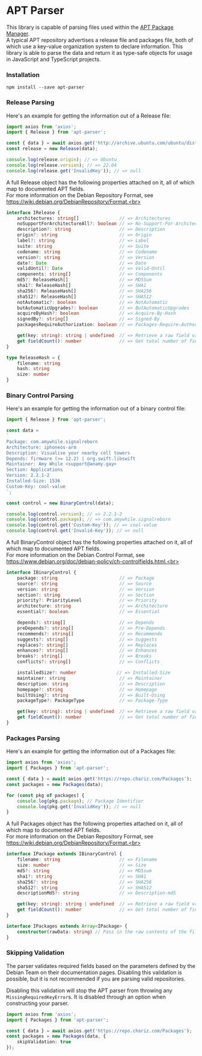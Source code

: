 # APT Parser

This library is capable of parsing files used within the [APT Package Manager](https://en.wikipedia.org/wiki/APT_(software)).<br>
A typical APT repository advertises a release file and packages file, both of which use a key-value organization system to declare information. This library is able to parse the data and return it as type-safe objects for usage in JavaScript and TypeScript projects.<br>

### Installation
`npm install --save apt-parser`<br>

### Release Parsing
Here's an example for getting the information out of a Release file:<br>
```ts
import axios from 'axios';
import { Release } from 'apt-parser';

const { data } = await axios.get('http://archive.ubuntu.com/ubuntu/dists/jammy/Release');
const release = new Release(data);

console.log(release.origin); // => Ubuntu
console.log(release.version); // => 22.04
console.log(release.get('InvalidKey')); // => null
```

A full Release object has the following properties attached on it, all of which map to documented APT fields.<br>
For more information on the Debian Repository Format, see https://wiki.debian.org/DebianRepository/Format.<br>

```ts
interface IRelease {
	architectures: string[]               // => Architectures
	noSupportForArchitectureAll?: boolean // => No-Support-For-Architecture-All
	description?: string                  // => Description
	origin?: string                       // => Origin
	label?: string                        // => Label
	suite: string                         // => Suite
	codename: string                      // => Codename
	version?: string                      // => Version
	date?: Date                           // => Date
	validUntil?: Date                     // => Valid-Until
	components: string[]                  // => Components
	md5?: ReleaseHash[]                   // => MD5Sum
	sha1?: ReleaseHash[]                  // => SHA1
	sha256?: ReleaseHash[]                // => SHA256
	sha512?: ReleaseHash[]                // => SHA512
	notAutomatic?: boolean                // => NotAutomatic
	butAutomaticUpgrades?: boolean        // => ButAutomaticUpgrades
	acquireByHash?: boolean               // => Acquire-By-Hash
	signedBy?: string[]                   // => Signed-By
	packagesRequireAuthorization: boolean // => Packages-Require-Authorization

	get(key: string): string | undefined  // => Retrieve a raw field value not assigned a strict type
	get fieldCount(): number              // => Get total number of fields in the Release contents
}

type ReleaseHash = {
	filename: string
	hash: string
	size: number
}
```

### Binary Control Parsing
Here's an example for getting the information out of a binary control file:<br>
```ts
import { Release } from 'apt-parser';

const data =
`
Package: com.amywhile.signalreborn
Architecture: iphoneos-arm
Description: Visualise your nearby cell towers
Depends: firmware (>= 12.2) | org.swift.libswift
Maintainer: Amy While <support@anamy.gay>
Section: Applications
Version: 2.2.1-2
Installed-Size: 1536
Custom-Key: cool-value
`;

const control = new BinaryControl(data);

console.log(control.version); // => 2.2.1-2
console.log(control.package); // => com.amywhile.signalreborn
console.log(control.get('Custom-Key')); // => cool-value
console.log(control.get('Invalid-Key')); // => null
```

A full BinaryControl object has the following properties attached on it, all of which map to documented APT fields.<br>
For more information on the Debian Control Format, see https://www.debian.org/doc/debian-policy/ch-controlfields.html.<br>

```ts
interface IBinaryControl {
	package: string                       // => Package
	source?: string                       // => Source
	version: string                       // => Version
	section?: string                      // => Section
	priority?: PriorityLevel              // => Priority
	architecture: string                  // => Architecture
	essential?: boolean                   // => Essential

	depends?: string[]                    // => Depends
	preDepends?: string[]                 // => Pre-Depends
	recommends?: string[]                 // => Recommends
	suggests?: string[]                   // => Suggests
	replaces?: string[]                   // => Replaces
	enhances?: string[]                   // => Enhances
	breaks?: string[]                     // => Breaks
	conflicts?: string[]                  // => Conflicts

	installedSize?: number               // => Installed-Size
	maintainer: string                    // => Maintainer
	description: string                   // => Description
	homepage?: string                     // => Homepage
	builtUsing?: string                   // => Built-Using
	packageType?: PackageType             // => Package-Type

	get(key: string): string | undefined  // => Retrieve a raw field value not assigned a strict type
	get fieldCount(): number              // => Get total number of fields in the control contents
}
```

### Packages Parsing
Here's an example for getting the information out of a Packages file:<br>
```ts
import axios from 'axios';
import { Packages } from 'apt-parser';

const { data } = await axios.get('https://repo.chariz.com/Packages');
const packages = new Packages(data);

for (const pkg of packages) {
	console.log(pkg.package); // Package Identifier
	console.log(pkg.get('InvalidKey')); // => null
}
```

A full Packages object has the following properties attached on it, all of which map to documented APT fields.<br>
For more information on the Debian Repository Format, see https://wiki.debian.org/DebianRepository/Format.<br>

```ts
interface IPackage extends IBinaryControl {
	filename: string                      // => Filename
	size: number                          // => Size
	md5?: string                          // => MD5sum
	sha1?: string                         // => SHA1
	sha256?: string                       // => SHA256
	sha512?: string                       // => SHA512
	descriptionMd5?: string               // => Description-md5

	get(key: string): string | undefined  // => Retrieve a raw field value not assigned a strict type
	get fieldCount(): number              // => Get total number of fields in the package contents
}

interface IPackages extends Array<IPackage> {
	constructor(rawData: string) // Pass in the raw contents of the file
}
```

### Skipping Validation
The parser validates required fields based on the parameters defined by the Debian Team on their documentation pages. Disabling this validation is possible, but it is not recommended if you are parsing valid repositories.

Disabling this validation will stop the APT parser from throwing any `MissingRequiredKeyError`s. It is disabled through an option when constructing your parser.

```ts
import axios from 'axios';
import { Packages } from 'apt-parser';

const { data } = await axios.get('https://repo.chariz.com/Packages');
const packages = new Packages(data, {
	skipValidation: true
});
```
